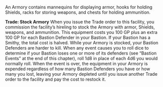 An Armory contains mannequins for displaying armor, hooks for holding Shields, racks for storing weapons, and chests for holding ammunition.

**Trade: Stock Armory** When you issue the Trade order to this facility, you commission the facility’s hireling to stock the Armory with armor, Shields, weapons, and ammunition. This equipment costs you 100 GP plus an extra 100 GP for each Bastion Defender in your Bastion. If your Bastion has a Smithy, the total cost is halved.
While your Armory is stocked, your Bastion Defenders are harder to kill. When any event causes you to roll dice to determine if your Bastion loses one or more of its defenders (see “Bastion Events” at the end of this chapter), roll 1d8 in place of each 4d6 you would normally roll. When the event is over, the equipment in your Armory is expended regardless of how many Bastion Defenders you have or how many you lost, leaving your Armory depleted until you issue another Trade order to the facility and pay the cost to restock it. 
